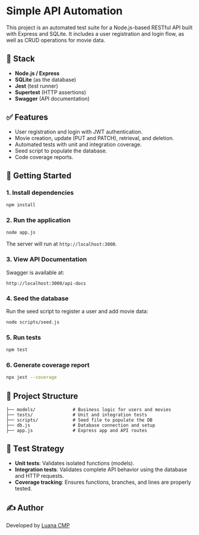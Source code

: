 # Simple API Automation

This project is an automated test suite for a Node.js-based RESTful API built with Express and SQLite. It includes a user registration and login flow, as well as CRUD operations for movie data.

## 📌 Stack

- **Node.js / Express**
- **SQLite** (as the database)
- **Jest** (test runner)
- **Supertest** (HTTP assertions)
- **Swagger** (API documentation)

## ✅ Features

- User registration and login with JWT authentication.
- Movie creation, update (PUT and PATCH), retrieval, and deletion.
- Automated tests with unit and integration coverage.
- Seed script to populate the database.
- Code coverage reports.

## 🚀 Getting Started

### 1. Install dependencies

```bash
npm install
```

### 2. Run the application

```bash
node app.js
```

The server will run at `http://localhost:3000`.

### 3. View API Documentation

Swagger is available at:

```
http://localhost:3000/api-docs
```

### 4. Seed the database

Run the seed script to register a user and add movie data:

```bash
node scripts/seed.js
```

### 5. Run tests

```bash
npm test
```

### 6. Generate coverage report

```bash
npx jest --coverage
```

## 📁 Project Structure

```
├── models/              # Business logic for users and movies
├── tests/               # Unit and integration tests
├── scripts/             # Seed file to populate the DB
├── db.js                # Database connection and setup
├── app.js               # Express app and API routes
```

## 🧪 Test Strategy

- **Unit tests**: Validates isolated functions (models).
- **Integration tests**: Validates complete API behavior using the database and HTTP requests.
- **Coverage tracking**: Ensures functions, branches, and lines are properly tested.

## ✍️ Author

Developed by [Luana CMP](https://github.com/luanacmp)